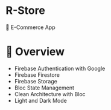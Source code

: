 # R-Store

🛒 E-Commerce App



# :blue_book: Overview

- Firebase Authentication with Google
- Firebase Firestore
- Firebase Storage 
- Bloc State Management 
- Clean Architecture with Bloc
- Light and Dark Mode 



